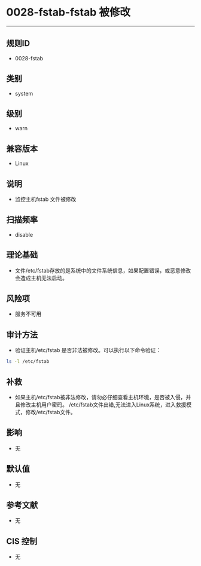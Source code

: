 # 0028-fstab-fstab 被修改
---

## 规则ID

- 0028-fstab


## 类别

- system


## 级别

- warn


## 兼容版本


- Linux




## 说明


- 监控主机fstab 文件被修改



## 扫描频率
- disable

## 理论基础


- 文件/etc/fstab存放的是系统中的文件系统信息，如果配置错误，或恶意修改会造成主机无法启动。






## 风险项


- 服务不可用



## 审计方法
- 验证主机/etc/fstab 是否非法被修改。可以执行以下命令验证：

```bash
ls -l /etc/fstab
```



## 补救
- 如果主机/etc/fstab被非法修改，请勿必仔细查看主机环境，是否被入侵，并且修改主机用户密码。
/etc/fstab文件出错,无法进入Linux系统，进入救援模式，修改/etc/fstab文件。



## 影响


- 无




## 默认值


- 无




## 参考文献


- 无



## CIS 控制


- 无


